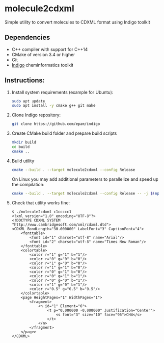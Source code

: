 # molecule2cdxml
Simple utility to convert molecules to CDXML format using Indigo toolkit

## Dependencies
* C++ compiler with support for C++14
* CMake of version 3.4 or higher
* Git
* [Indigo](https://github.com/epam/indigo) cheminformatics toolkit

## Instructions:
1. Install system requirements (example for Ubuntu):
    ```bash
    sudo apt update
    sudo apt install -y cmake g++ git make
    ```
2. Clone Indigo repository:
    ```bash
    git clone https://github.com/epam/indigo
    ```
3. Create CMake build folder and prepare build scripts
    ```bash
    mkdir build
    cd build
    cmake ..
    ```
4. Build utility
    ```bash
    cmake --build . --target molecule2cdxml --config Release 
    ```
   On Linux you may add additional parameters to parallelize and speed
   up the compilation:
   ```bash
   cmake --build . --target molecule2cdxml --config Release -- -j $(nproc)
   ```
5. Check that utility works fine:
    ```
    $ ./molecule2cdxml c1ccccc1
    <?xml version="1.0" encoding="UTF-8"?>
    <!DOCTYPE CDXML SYSTEM "http://www.cambridgesoft.com/xml/cdxml.dtd">
    <CDXML BondLength="30.000000" LabelFont="3" CaptionFont="4">
        <fonttable>
            <font id="1" charset="utf-8" name="Arial"/>
            <font id="2" charset="utf-8" name="Times New Roman"/>
        </fonttable>
        <colortable>
            <color r="1" g="1" b="1"/>
            <color r="0" g="0" b="0"/>
            <color r="1" g="0" b="0"/>
            <color r="1" g="1" b="0"/>
            <color r="0" g="1" b="0"/>
            <color r="0" g="1" b="1"/>
            <color r="0" g="0" b="1"/>
            <color r="1" g="0" b="1"/>
            <color r="0.5" g="0.5" b="0.5"/>
        </colortable>
        <page HeightPages="1" WidthPages="1">
            <fragment>
                <n id="1" Element="6">
                    <t p="0.000000 -0.000000" Justification="Center">
                        <s font="3" size="10" face="96">CH4</s>
                    </t>
                </n>
            </fragment>
        </page>
    </CDXML>
    ```
